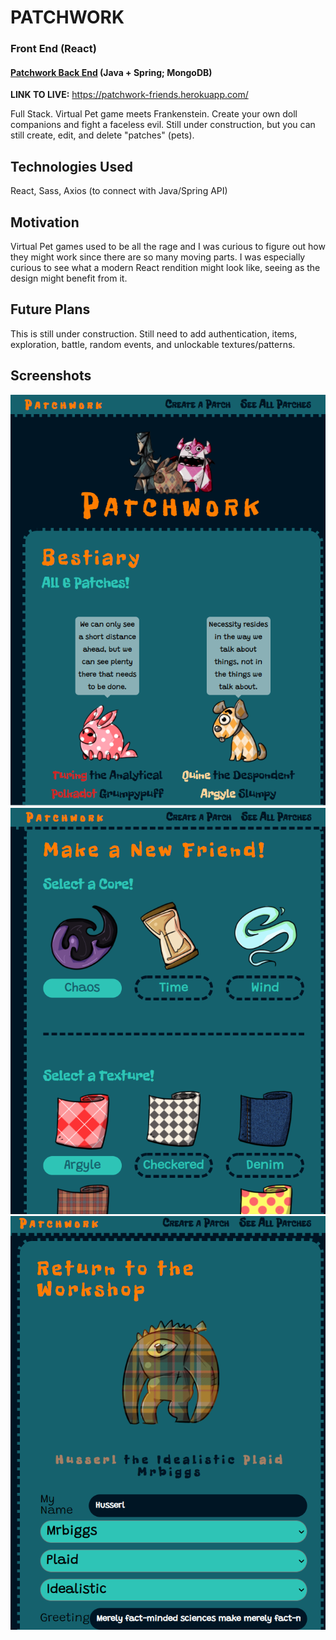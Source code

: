 # PATCHWORK

### Front End (React)

#### [Patchwork Back End](https://github.com/themarkfullton/patchwork-back-end) (Java + Spring; MongoDB)

**LINK TO LIVE:** https://patchwork-friends.herokuapp.com/

Full Stack. Virtual Pet game meets Frankenstein. Create your own doll companions and fight a faceless evil. Still under construction, but you can still create, edit, and delete "patches" (pets).

## Technologies Used

React, Sass, Axios (to connect with Java/Spring API)

## Motivation

Virtual Pet games used to be all the rage and I was curious to figure out how they might work since there are so many moving parts. I was especially curious to see what a modern React rendition might look like, seeing as the design might benefit from it.

## Future Plans

This is still under construction. Still need to add authentication, items, exploration, battle, random events, and unlockable textures/patterns.

## Screenshots

<img src="Screenshot1.PNG" >
<img src="Screenshot2.PNG" >
<img src="Screenshot3.PNG" >
